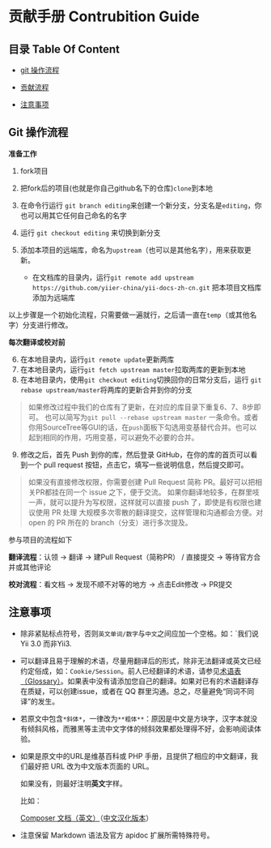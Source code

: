 # 贡献手册 Contrubition Guide



## 目录 Table Of Content

* [git 操作流程](#git-workflow)

- [贡献流程](#workflow)

- [注意事项](precaution)



## Git 操作流程 <a name="git-workflow">

**准备工作**

1. fork项目

2. 把fork后的项目(也就是你自己github名下的仓库)`clone`到本地

3. 在命令行运行 `git branch editing`来创建一个新分支，分支名是`editing`，你也可以用其它任何自己命名的名字

4. 运行 `git checkout editing` 来切换到新分支

5. 添加本项目的远端库，命名为`upstream`（也可以是其他名字），用来获取更新。

   * 在文档库的目录内，运行`git remote add upstream https://github.com/yiier-china/yii-docs-zh-cn.git` 把本项目文档库添加为远端库

     

以上步骤是一个初始化流程，只需要做一遍就行，之后请一直在`temp`（或其他名字）分支进行修改。



**每次翻译或校对前**

6. 在本地目录内，运行`git remote update`更新两库 
7. 在本地目录内，运行`git fetch upstream master`拉取两库的更新到本地 
8. 在本地目录内，使用`git checkout editing`切换回你的日常分支后，运行 `git rebase upstream/master`将两库的更新合并到你的分支



> 如果修改过程中我们的仓库有了更新，在对应的库目录下重复6、7、8步即可。 也可以简写为`git pull --rebase upstream master` 一条命令。或者你用SourceTree等GUI的话，在`push`面板下勾选用变基替代合并。也可以起到相同的作用，巧用变基，可以避免不必要的合并。



9. 修改之后，首先 Push 到你的库，然后登录 GitHub，在你的库的首页可以看到一个 pull request 按钮，点击它，填写一些说明信息，然后提交即可。

> 如果没有直接修改权限，你需要创建 Pull Request 简称 PR。最好可以把相关PR都挂在同一个 issue 之下，便于交流。 如果你翻译地较多，在群里吱一声，就可以提升为写权限，这样就可以直接 push 了，即使是有权限也建议使用 PR 处理 大规模多次零散的翻译提交，这样管理和沟通都会方便。对 open 的 PR 所在的 branch（分支）进行多次提及。




参与项目的流程如下

**翻译流程**：认领 → 翻译 → 建Pull Request（简称PR） / 直接提交 → 等待官方合并或其他评论

**校对流程**：看文档 → 发现不顺不对等的地方 → 点击Edit修改 → PR提交 





## 注意事项<a name="precaution">



* 除非紧贴标点符号，否则`英文单词/数字`与`中文`之间应加一个空格。如：`我们说 Yii 3.0 而非Yii3.

* 可以翻译且易于理解的术语，尽量用翻译后的形式，除非无法翻译或英文已经约定俗成，如：`Cookie/Session`。前人已经翻译的术语，请参见[术语表（Glossary）](glossary.md)。如果表中没有请添加您自己的翻译。如果对已有的术语翻译存在质疑，可以创建issue，或者在 QQ 群里沟通。总之，尽量避免“同词不同译”的发生。

* 若原文中包含`*斜体*`，一律改为`**粗体**`：原因是中文是方块字，汉字本就没有倾斜风格，而雅黑等主流中文字体的倾斜效果都处理得不好，会影响阅读体验。

* 如果是原文中的URL是维基百科或 PHP 手册，且提供了相应的中文翻译，我们最好把 URL 改为中文版本页面的 URL。

  如果没有，则最好注明**英文**字样。

  比如：

  [Composer 文档（英文）](https://getcomposer.org/doc/04-schema.md#autoload)（[中文汉化版本](https://github.com/5-say/composer-doc-cn/blob/master/cn-introduction/04-schema.md#autoload)）

* 注意保留 Markdown 语法及官方 apidoc 扩展所需特殊符号。
